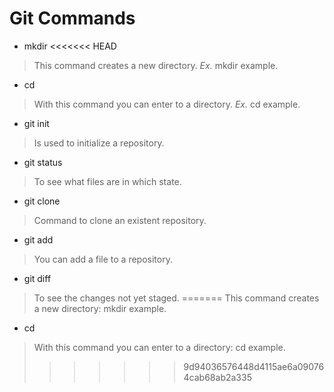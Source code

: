 # Git Commands

- mkdir 
<<<<<<< HEAD
>This command creates a new directory. *Ex.* mkdir example.

- cd
>With this command you can enter to a directory. *Ex.* cd example.

- git init
>Is used to initialize a repository.

- git status
>To see what files are in which state.

- git clone
>Command to clone an existent repository.

- git add
>You can add a file to a repository.

- git diff
>To see the changes not yet staged.
=======
>This command creates a new directory: mkdir example.

- cd
>With this command you can enter to a directory: cd example.
>>>>>>> 9d94036576448d4115ae6a090764cab68ab2a335
